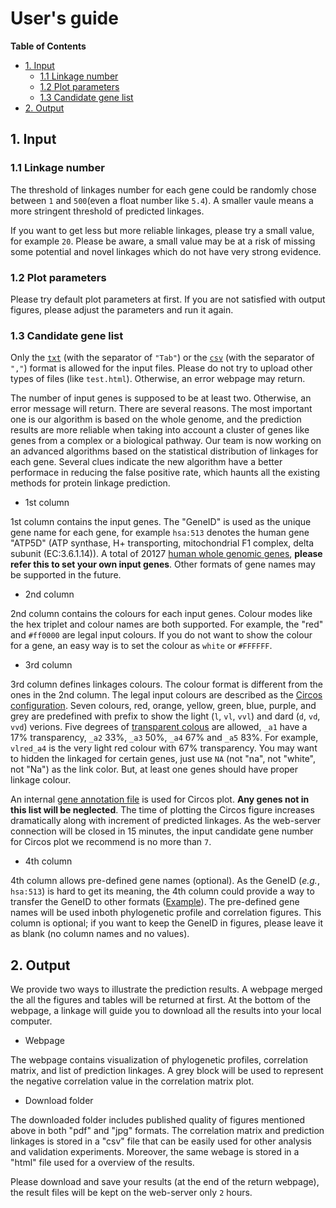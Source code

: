 # User's guide #

<!-- content start -->

**Table of Contents**

- [1. Input](#1-input)
    - [1.1 Linkage number](#11-linkage-number)
    - [1.2 Plot parameters](#12-plot-parameters)
    - [1.3 Candidate gene list](#13-candidate-gene-list) 
- [2. Output](#2-output)

<!-- content end -->


## 1. Input ##

### 1.1 Linkage number ###

The threshold of linkages number for each gene could be randomly chose between `1` and `500`(even a float number like `5.4`). A smaller vaule means a more stringent threshold of predicted linkages.

If you want to get less but more reliable linkages, please try a small value, for example `20`. Please be aware, a small value may be at a risk of missing some potential and novel linkages which do not have very strong evidence.

### 1.2 Plot parameters ###

Please try default plot parameters at first. If you are not satisfied with output figures, please adjust the parameters and run it again.

### 1.3 Candidate gene list ###

Only the [`txt`](http://bioinfor.scu.edu.cn/phyloprofile/Exampledata/phylopred_fatp1Link/atpSubOne.txt) (with the separator of `"Tab"`) or the [`csv`](http://bioinfor.scu.edu.cn/phyloprofile/Exampledata/phylopred_fatp1Link/atpSubOne.csv) (with the separator of `","`) format is allowed for the input files. Please do not try to upload other types of files (like `test.html`). Otherwise, an error webpage may return.

The number of input genes is supposed to be at least two. Otherwise, an error message will return. There are several reasons. The most important one is our algorithm is based on the whole genome, and the prediction results are more reliable when taking into account a cluster of genes like genes from a complex or a biological pathway. Our team is now working on an advanced algorithms based on the statistical distribution of linkages for each gene. Several clues indicate the new algorithm have a better performace in reducing the false positive rate, which haunts all the existing methods for protein linkage prediction.

* 1st column

1st column contains the input genes. The "GeneID" is used as the unique gene name for each gene, for example `hsa:513` denotes the human gene "ATP5D" (ATP synthase, H+ transporting, mitochondrial F1 complex, delta subunit (EC:3.6.1.14)). A total of 20127 [human whole genomic genes](http://bioinfor.scu.edu.cn/phyloprofile/Exampledata/wholeGenomeGenes.csv), **please refer this to set your own input genes**. Other formats of gene names may be supported in the future.

* 2nd column

2nd column contains the colours for each input genes. Colour modes like the hex triplet and colour names are both supported. For example, the "red" and `#ff0000` are legal input colours. If you do not want to show the colour for a gene, an easy way is to set the colour as `white` or `#FFFFFF`.

* 3rd column

3rd column defines linkages colours. The colour format is different from the ones in the 2nd column. The legal input colours are described as the [Circos configuration](http://circos.ca/documentation/tutorials/configuration/colors/). Seven colours, red, orange, yellow, green, blue, purple, and grey are predefined with prefix to show the light (`l`, `vl`, `vvl`) and dard (`d`, `vd`, `vvd`) verions. Five degrees of [transparent colous](http://circos.ca/tutorials/lessons/recipes/transparent_links/) are allowed, `_a1` have a 17% transparency, `_a2` 33%, `_a3` 50%, `_a4` 67% and `_a5` 83%. For example, `vlred_a4` is the very light red colour with 67% transparency. You may want to hidden the linkaged for certain genes, just use `NA` (not "na", not "white", not "Na") as the link color. But, at least one genes should have proper linkage colour.

An internal [gene annotation file](http://bioinfor.scu.edu.cn/phyloprofile/Exampledata/geneAnno.csv) is used for Circos plot. **Any genes not in this list will be neglected**. The time of plotting the Circos figure increases dramatically along with increment of predicted linkages. As the web-server connection will be closed in 15 minutes, the input candidate gene number for Circos plot  we recommend is no more than `7`.

* 4th column

4th column allows pre-defined gene names (optional). As the GeneID (*e.g.*, `hsa:513`) is hard to get its meaning, the 4th column could provide a way to transfer the GeneID to other formats ([Example](http://bioinfor.scu.edu.cn/phyloprofile/Exampledata/phylopred_fatp1Link/atpSubOne.txt)). The pre-defined gene names will be used inboth phylogenetic profile and correlation figures. This column is optional; if you want to keep the GeneID in figures, please leave it as blank (no column names and no values).

## 2. Output ##

We provide two ways to illustrate the prediction results. A webpage merged the all the figures and tables will be returned at first. At the bottom of the webpage, a linkage will guide you to download all the results into your local computer.

* Webpage

The webpage contains visualization of phylogenetic profiles, correlation matrix, and list of prediction linkages. A grey block will be used to represent the negative correlation value in the correlation matrix plot.

* Download folder

The downloaded folder includes published quality of figures mentioned above in both "pdf" and "jpg" formats. The correlation matrix and prediction linkages is stored in a "csv" file that can be easily used for other analysis and validation experiments. Moreover, the same webage is stored in a "html" file used for a overview of the results.

Please download and save your results (at the end of the return webpage), the result files will be kept on the web-server only `2` hours.







